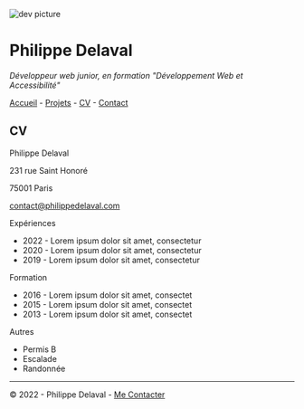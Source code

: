 ![dev picture](https://kinsta.com/fr/wp-content/uploads/sites/4/2019/07/comment-ajouter-du-code-a-l-en-tete-et-au-pied-de-page-de-wordpress-1024x512.png)

# Philippe Delaval

*Développeur web junior, en formation "Développement Web et Accessibilité"*

[Accueil](README.md) -
[Projets](projets.md) -
[CV](cv.md) -
[Contact](contact.md)

## CV

Philippe Delaval

231 rue Saint Honoré

75001 Paris

contact@philippedelaval.com

Expériences

- 2022 - Lorem ipsum dolor sit amet, consectetur
- 2020 - Lorem ipsum dolor sit amet, consectetur
- 2019 - Lorem ipsum dolor sit amet, consectetur

Formation

- 2016 - Lorem ipsum dolor sit amet, consectet
- 2015 - Lorem ipsum dolor sit amet, consectet
- 2013 - Lorem ipsum dolor sit amet, consectet

Autres

- Permis B
- Escalade
- Randonnée

---
© 2022 - Philippe Delaval - [Me Contacter](klareg@gmail.com)